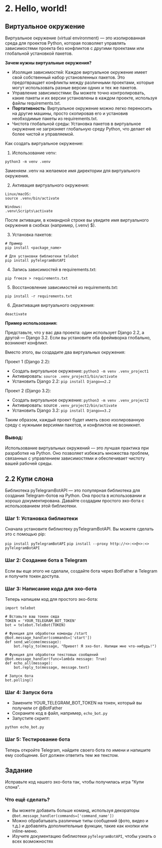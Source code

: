 


# 2. Hello, world!

## Виртуальное окружение

Виртуальное окружение (virtual environment) — это изолированная среда для проектов Python, которая позволяет управлять зависимостями проекта без конфликтов с другими проектами или глобальной установкой пакетов.

**Зачем нужны виртуальные окружения?**
- Изоляция зависимостей: Каждое виртуальное окружение имеет свой собственный набор установленных пакетов. Это предотвращает конфликты между различными проектами, которые могут использовать разные версии одних и тех же пакетов.
- Управление зависимостями:  Вы можете точно контролировать, какие пакеты и их версии установлены в каждом проекте, используя файлы requirements.txt.
- **Портативность**:  Виртуальное окружение можно легко переносить на другие машины, просто скопировав его и установив необходимые пакеты из requirements.txt.
- Чистота глобальной среды:  Установка пакетов в виртуальное окружение не загрязняет глобальную среду Python, что делает её более чистой и управляемой.

Как создать виртуальное окружение:
1. Использование venv:

`python3 -m venv .venv`

Заменяем .venv на желаемое имя директории для виртуального окружения.

2. Активация виртуального окружения:

```
Linux/macOS:
source .venv/bin/activate

Windows:
.venv\Scripts\activate
```

После активации, в командной строке вы увидите имя виртуального окружения в скобках (например, (.venv) $).

3. Установка пакетов:

```
# Пример
pip install <package_name>

# Для установки библиотеки telebot
pip install pyTelegramBotAPI
```

4. Запись зависимостей в requirements.txt:

`pip freeze > requirements.txt`

5. Восстановление зависимостей из requirements.txt:

`pip install -r requirements.txt`

6. Деактивация виртуального окружения:

`deactivate`

**Пример использования:**

Представьте, что у вас два проекта: один использует Django 2.2, а другой — Django 3.2. Если вы установите оба фреймворка глобально, возникнет конфликт.

Вместо этого, вы создадите два виртуальных окружения:

Проект 1 (Django 2.2):
- Создать виртуальное окружение: `python3 -m venv .venv_project1`
- Активировать: `source .venv_project1/bin/activate`
- Установить Django 2.2: `pip install Django==2.2`

Проект 2 (Django 3.2):
- Создать виртуальное окружение: `python3 -m venv .venv_project2`
- Активировать: source `.venv_project2/bin/activate`
- Установить Django 3.2: `pip install Django==3.2`

Таким образом, каждый проект будет иметь свою изолированную среду с нужными версиями пакетов, и конфликтов не возникнет.

### Вывод:

Использование виртуальных окружений — это лучшая практика при разработке на Python. Оно позволяет избежать множества проблем, связанных с управлением зависимостями и обеспечивает чистоту вашей рабочей среды.

## 2.2 Купи слона 

Библиотека pyTelegramBotAPI — это популярная библиотека для создания Telegram-ботов на Python. Она проста в использовании и хорошо документирована. Давайте создадим простого эхо-бота с использованием этой библиотеки.

### Шаг 1: Установка библиотеки

Сначала установите библиотеку pyTelegramBotAPI. Вы можете сделать это с помощью pip:

`pip install pyTelegramBotAPI`
`pip install --proxy http://<>:<>@<>:<> pyTelegramBotAPI`

### Шаг 2: Создание бота в Telegram

Если вы еще этого не сделали, создайте бота через BotFather в Telegram и получите токен доступа.

### Шаг 3: Написание кода для эхо-бота

Теперь напишем код для простого эхо-бота:

```
import telebot

# Вставьте ваш токен сюда
TOKEN = 'YOUR_TELEGRAM_BOT_TOKEN'
bot = telebot.TeleBot(TOKEN)

# Функция для обработки команды /start
@bot.message_handler(commands=['start'])
def send_welcome(message):
    bot.reply_to(message, "Привет! Я эхо-бот. Напиши мне что-нибудь!")

# Функция для обработки текстовых сообщений
@bot.message_handler(func=lambda message: True)
def echo_all(message):
    bot.reply_to(message, message.text)

# Запуск бота
bot.polling()
```

### Шаг 4: Запуск бота

- Замените YOUR_TELEGRAM_BOT_TOKEN на токен, который вы получили от @BotFather
- Сохраните код в файл, например, `echo_bot.py`
- Запустите скрипт:

`python echo_bot.py`

### Шаг 5: Тестирование бота

Теперь откройте Telegram, найдите своего бота по имени и напишите ему сообщение. Бот должен ответить тем же текстом.

## Задание

Исправьте код нашего эхо-бота так, чтобы получилась игра "Купи слона".

### Что ещё сделать?

- Вы можете добавить больше команд, используя декораторы `@bot.message_handler(commands=['command_name'])`
- Можно обрабатывать различные типы сообщений (фото, видео и т.д.) и добавлять дополнительные функции, такие как кнопки или inline-меню.
- Изучите документацию библиотеки `pyTelegramBotAPI`, чтобы узнать о всех возможностях
